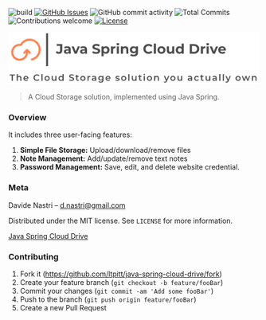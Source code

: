 ![build](https://github.com/ltpitt/java-spring-cloud-drive/workflows/build/badge.svg)
[![GitHub Issues](https://img.shields.io/github/issues-raw/ltpitt/java-spring-cloud-drive)](https://github.com/ltpitt/java-spring-cloud-drive/issues)
![GitHub commit activity](https://img.shields.io/github/commit-activity/y/ltpitt/java-spring-cloud-drive)
![Total Commits](https://img.shields.io/github/last-commit/ltpitt/java-spring-cloud-drive)
![Contributions welcome](https://img.shields.io/badge/contributions-welcome-orange.svg)
[![License](https://img.shields.io/badge/license-MIT-blue.svg)](https://opensource.org/licenses/MIT)


<!-- 
TODO:
  - Add Java version badge
  - Add Dependency check / status badge
  - Add GitHub Issues badge similar to: [![GitHub Issues](https://img.shields.io/github/issues/anfederico/Clairvoyant.svg)](https://github.com/anfederico/Clairvoyant/issues)
-->

<p align="left"><img src="https://github.com/ltpitt/java-spring-cloud-drive/blob/master/media/logo.png"></p>

> A Cloud Storage solution, implemented using Java Spring.   

### Overview

It includes three user-facing features:

1. **Simple File Storage:** Upload/download/remove files
2. **Note Management:** Add/update/remove text notes
3. **Password Management:** Save, edit, and delete website credential.  

### Meta

Davide Nastri – d.nastri@gmail.com

Distributed under the MIT license. See ``LICENSE`` for more information.

[Java Spring Cloud Drive](https://github.com/ltpitt/java-spring-cloud-drive)

### Contributing

1. Fork it (<https://github.com/ltpitt/java-spring-cloud-drive/fork>)
2. Create your feature branch (`git checkout -b feature/fooBar`)
3. Commit your changes (`git commit -am 'Add some fooBar'`)
4. Push to the branch (`git push origin feature/fooBar`)
5. Create a new Pull Request
